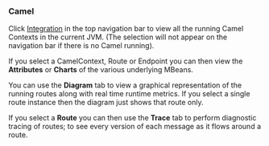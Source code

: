 ### Camel

Click [Integration](#/jmx/attributes?tab=integration) in the top navigation bar to view all the running Camel Contexts in the current JVM. (The selection will not appear on the navigation bar if there is no Camel running).

If you select a CamelContext, Route or Endpoint you can then view the **Attributes** or **Charts** of the  various underlying MBeans.

You can use the **Diagram** tab to view a graphical representation of the running routes along with real time runtime metrics. If you select a single route instance then the diagram just shows that route only.

If you select a **Route** you can then use the **Trace** tab to perform diagnostic tracing of routes; to see every version of each message as it flows around a route.
